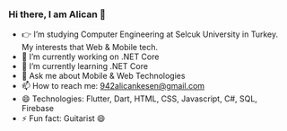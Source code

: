 ### Hi there, I am Alican 👋

<!--
**kesenalican/kesenalican** is a ✨ _special_ ✨ repository because its `README.md` (this file) appears on your GitHub profile.

Here are some ideas to get you started:
-->
- 👉 I’m studying Computer Engineering at Selcuk University in Turkey. My interests that Web & Mobile tech.
- 🔭 I’m currently working on .NET Core
- 🌱 I’m currently learning .NET Core
- 💬 Ask me about Mobile & Web Technologies
- 📫 How to reach me: 942alicankesen@gmail.com
- 😄 Technologies: Flutter, Dart, HTML, CSS, Javascript, C#, SQL, Firebase
- ⚡ Fun fact: Guitarist 😄
<!-- <h1 align="center"> I am Alican </h1> -->

<!-- <h3 align=”center”> I am studying Computer Engineering at Selcuk University in Turkey. My interests that Web & Mobile tech. </h3>
<p align=”center”>
<img src=”https://hackster.imgix.net/uploads/attachments/1097058/Dino_non-birthday_version-1.gif?auto=compress&gifq=35&w=680&h=510&fit=max" width=”500" height=”150" />
</p>

<p align=”center”>
<a href= “https://twitter.com/KesenAlican">
<img align=”center” src=”https://img.icons8.com/external-justicon-lineal-color-justicon/64/000000/external-twitter-social-media-justicon-lineal-color-justicon.png" />
</a>
<a href= “https://www.linkedin.com/in/alican-kesen/">
<img align=”center” src=”https://img.icons8.com/external-justicon-lineal-color-justicon/64/000000/external-linkedin-social-media-justicon-lineal-color-justicon.png" />
</a>
</p><p align=”center”>
<img src=”https://komarev.com/ghpvc/?username=TaylanCann&label=stalkers&color=grey" />
</p> -->



